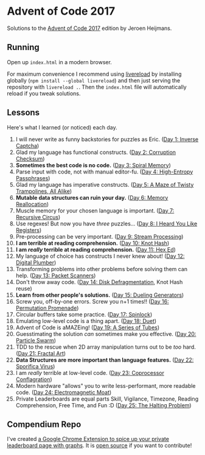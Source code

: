 # Advent of Code 2017

Solutions to the [Advent of Code 2017](http://adventofcode.com/2017) edition by Jeroen Heijmans.

## Running

Open up `index.html` in a modern browser.

For maximum convenience I recommend using [livereload](https://www.npmjs.com/package/livereload) by installing globally (`npm install --global livereload`) and then just serving the repository with `livereload .`. 
Then the `index.html` file will automatically reload if you tweak solutions.

## Lessons

Here's what I learned (or noticed) each day.

1. I will never write as funny backstories for puzzles as Eric. ([Day 1: Inverse Captcha](http://adventofcode.com/2017/day/1))
2. Glad my language has functional constructs. ([Day 2: Corruption Checksum](http://adventofcode.com/2017/day/2))
3. **Sometimes the best code is no code.** ([Day 3: Spiral Memory](http://adventofcode.com/2017/day/))
4. Parse input with code, not with manual editor-fu. ([Day 4: High-Entropy Passphrases](http://adventofcode.com/2017/day/))
5. Glad my language has imperative constructs. ([Day 5: A Maze of Twisty Trampolines, All Alike](http://adventofcode.com/2017/day/))
6. **Mutable data structures can ruin your day.** ([Day 6: Memory Reallocation](http://adventofcode.com/2017/day/))
7. Muscle memory for your chosen language is important. ([Day 7: Recursive Circus](http://adventofcode.com/2017/day/))
8. Use regexes! But now you have *three* puzzles... ([Day 8: I Heard You Like Registers](http://adventofcode.com/2017/day/))
9. Pre-processing can be very important. ([Day 9: Stream Processing](http://adventofcode.com/2017/day/))
10. **I am terrible at reading comprehension.** ([Day 10: Knot Hash](http://adventofcode.com/2017/day/10))
11. **I am *really* terrible at reading comprehension.**  ([Day 11: Hex Ed](http://adventofcode.com/2017/day/11))
12. My language of choice has constructs I never knew about! ([Day 12: Digital Plumber](http://adventofcode.com/2017/day/12))
13. Transforming problems into other problems before solving them can help. ([Day 13: Packet Scanners](http://adventofcode.com/2017/day/13))
14. Don't throw away code. ([Day 14: Disk Defragmentation](http://adventofcode.com/2017/day/14), Knot Hash reuse)
15. **Learn from other people's solutions.** ([Day 15: Dueling Generators](http://adventofcode.com/2017/day/15))
16. Screw you, off-by-one errors. Screw you n+1 times!! ([Day 16: Permutation Promenade](http://adventofcode.com/2017/day/16))
17. Circular buffers take some practice. ([Day 17: Spinlock](http://adventofcode.com/2017/day/17))
18. Emulating low-level code is a thing apart. ([Day 18: Duet](http://adventofcode.com/2017/day/18))
19. Advent of Code is aMAZEing! ([Day 19: A Series of Tubes](http://adventofcode.com/2017/day/19))
20. Guesstimating the solution *can* sometimes make you effective. ([Day 20: Particle Swarm](http://adventofcode.com/2017/day/20))
21. TDD to the rescue when 2D array manipulation turns out to be *too* hard. ([Day 21: Fractal Art](http://adventofcode.com/2017/day/21))
22. **Data Structures are more important than language features.** ([Day 22: Sporifica Virus](http://adventofcode.com/2017/day/22))
23. I am *really* terrible at low-level code. ([Day 23: Coprocessor Conflagration](http://adventofcode.com/2017/day/23))
24. Modern hardware "allows" you to write less-performant, more readable code. ([Day 24: Electromagnetic Moat](http://adventofcode.com/2017/day/24))
25. Private Leaderboards are equal parts Skill, Vigilance, Timezone, Reading Comprehension, Free Time, and Fun :D ([Day 25: The Halting Problem](http://adventofcode.com/2017/day/25))

## Compendium Repo

I've created [a Google Chrome Extension to spice up your private leaderboard page with graphs](https://chrome.google.com/webstore/detail/ipbomkmbokofodhhjpipflmdplipblbe).
It is [open source](https://github.com/jeroenheijmans/advent-of-code-charts) if you want to contribute!